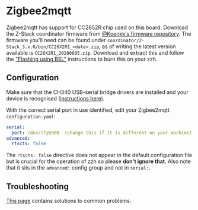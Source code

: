 # Zigbee2mqtt

Zigbee2mqtt has support for CC2652R chip used on this board. Download the Z-Stack coordinator firmware from [@Koenkk's firmware repository](https://github.com/Koenkk/Z-Stack-firmware). The firmware you'll need can be found under `coordinator/Z-Stack_3.x.0/bin/CC26X2R1_<date>.zip`, as of writing the latest version available is `CC26X2R1_20200805.zip`. Download and extract this and follow the ["Flashing using BSL"](/radio-docs/flash-cc-bsl/) instructions to burn this on your zzh.

## Configuration

Make sure that the CH340 USB-serial bridge drivers are installed and your device is recognised ([instructions here](/radio-docs/drivers/#ch340-zzh-only)).

With the correct serial port in use identified, edit your Zigbee2mqtt `configuration.yaml`:

```yaml
serial:
  port: /dev/ttyUSB0  (change this if it is different on your machine)
advanced:
  rtscts: false
```

The `rtscts: false` directive does not appear in the default configuration file but is crucial for the operation of zzh so please **don't ignore that**. 
Also note that it sits in the `advanced:` config group and not in `serial:`.

## Troubleshooting

[This page](/radio-docs/troubleshooting/#zigbee2mqtt) contains solutions to common problems.
